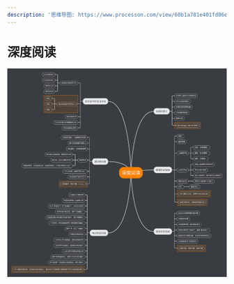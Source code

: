 ```yaml
---
description: '思维导图: https://www.processon.com/view/60b1a781e401fd06e1cb3640#map'
---
```


# 深度阅读

![](.gitbook/assets/shen-du-yue-du-.png)

